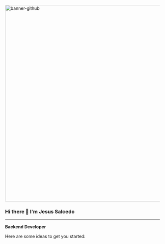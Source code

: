 <img width="640" alt="banner-github" src="https://github.com/JDsystems/JDsystems/assets/34328612/3816945c-454d-41b8-b63e-44cfac9f291f">

### Hi there 👋 I'm Jesus Salcedo
___________________________________________________________________________________________________________________________

**Backend Developer**

Here are some ideas to get you started:

